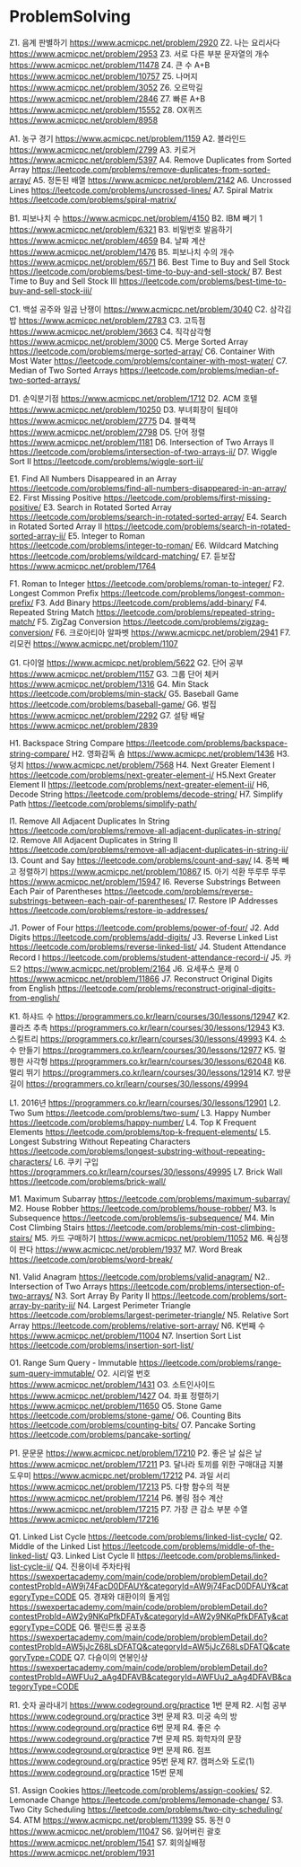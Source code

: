 # ProblemSolving

Z1. 음계 판별하기 https://www.acmicpc.net/problem/2920 
Z2. 나는 요리사다 https://www.acmicpc.net/problem/2953 
Z3. 서로 다른 부분 문자열의 개수 https://www.acmicpc.net/problem/11478 
Z4. 큰 수 A+B https://www.acmicpc.net/problem/10757 
Z5. 나머지 https://www.acmicpc.net/problem/3052 
Z6. 오르막길 https://www.acmicpc.net/problem/2846 
Z7. 빠른 A+B https://www.acmicpc.net/problem/15552 
Z8. OX퀴즈 https://www.acmicpc.net/problem/8958

A1. 농구 경기
https://www.acmicpc.net/problem/1159
A2. 블라인드
https://www.acmicpc.net/problem/2799
A3. 키로거
https://www.acmicpc.net/problem/5397
A4. Remove Duplicates from Sorted Array
https://leetcode.com/problems/remove-duplicates-from-sorted-array/
A5. 정돈된 배열
https://www.acmicpc.net/problem/2142
A6. Uncrossed Lines
https://leetcode.com/problems/uncrossed-lines/
A7. Spiral Matrix
https://leetcode.com/problems/spiral-matrix/

B1. 피보나치 수
https://www.acmicpc.net/problem/4150
B2. IBM 빼기 1
https://www.acmicpc.net/problem/6321
B3. 비밀번호 발음하기
https://www.acmicpc.net/problem/4659
B4. 날짜 계산
https://www.acmicpc.net/problem/1476
B5. 피보나치 수의 개수
https://www.acmicpc.net/problem/6571
B6. Best Time to Buy and Sell Stock
https://leetcode.com/problems/best-time-to-buy-and-sell-stock/
B7. Best Time to Buy and Sell Stock III
https://leetcode.com/problems/best-time-to-buy-and-sell-stock-iii/

C1. 백설 공주와 일곱 난쟁이
https://www.acmicpc.net/problem/3040
C2. 삼각김밥
https://www.acmicpc.net/problem/2783
C3. 고득점
https://www.acmicpc.net/problem/3663
C4. 직각삼각형
https://www.acmicpc.net/problem/3000
C5. Merge Sorted Array
https://leetcode.com/problems/merge-sorted-array/
C6. Container With Most Water
https://leetcode.com/problems/container-with-most-water/
C7. Median of Two Sorted Arrays
https://leetcode.com/problems/median-of-two-sorted-arrays/

D1. 손익분기점
https://www.acmicpc.net/problem/1712
D2. ACM 호텔
https://www.acmicpc.net/problem/10250
D3. 부녀회장이 될테야
https://www.acmicpc.net/problem/2775
D4. 블랙잭
https://www.acmicpc.net/problem/2798
D5. 단어 정렬
https://www.acmicpc.net/problem/1181
D6. Intersection of Two Arrays II
https://leetcode.com/problems/intersection-of-two-arrays-ii/
D7. Wiggle Sort II
https://leetcode.com/problems/wiggle-sort-ii/

E1. Find All Numbers Disappeared in an Array
https://leetcode.com/problems/find-all-numbers-disappeared-in-an-array/
E2. First Missing Positive
https://leetcode.com/problems/first-missing-positive/
E3. Search in Rotated Sorted Array
https://leetcode.com/problems/search-in-rotated-sorted-array/
E4. Search in Rotated Sorted Array II
https://leetcode.com/problems/search-in-rotated-sorted-array-ii/
E5. Integer to Roman
https://leetcode.com/problems/integer-to-roman/
E6. Wildcard Matching
https://leetcode.com/problems/wildcard-matching/
E7. 듣보잡
https://www.acmicpc.net/problem/1764

F1. Roman to Integer
https://leetcode.com/problems/roman-to-integer/
F2. Longest Common Prefix
https://leetcode.com/problems/longest-common-prefix/
F3. Add Binary
https://leetcode.com/problems/add-binary/
F4. Repeated String Match
https://leetcode.com/problems/repeated-string-match/
F5. ZigZag Conversion
https://leetcode.com/problems/zigzag-conversion/
F6. 크로아티아 알파벳
https://www.acmicpc.net/problem/2941
F7. 리모컨
https://www.acmicpc.net/problem/1107

G1. 다이얼
https://www.acmicpc.net/problem/5622
G2. 단어 공부
https://www.acmicpc.net/problem/1157
G3. 그룹 단어 체커
https://www.acmicpc.net/problem/1316
G4. Min Stack
https://leetcode.com/problems/min-stack/
G5. Baseball Game
https://leetcode.com/problems/baseball-game/
G6. 벌집
https://www.acmicpc.net/problem/2292
G7. 설탕 배달
https://www.acmicpc.net/problem/2839

H1. Backspace String Compare
https://leetcode.com/problems/backspace-string-compare/
H2. 영화감독 숌
https://www.acmicpc.net/problem/1436
H3. 덩치
https://www.acmicpc.net/problem/7568
H4. Next Greater Element I
https://leetcode.com/problems/next-greater-element-i/
H5.Next Greater Element II
https://leetcode.com/problems/next-greater-element-ii/
H6, Decode String
https://leetcode.com/problems/decode-string/
H7. Simplify Path
https://leetcode.com/problems/simplify-path/

I1. Remove All Adjacent Duplicates In String
https://leetcode.com/problems/remove-all-adjacent-duplicates-in-string/
I2. Remove All Adjacent Duplicates in String II
https://leetcode.com/problems/remove-all-adjacent-duplicates-in-string-ii/
I3. Count and Say
https://leetcode.com/problems/count-and-say/
I4. 중복 빼고 정렬하기
https://www.acmicpc.net/problem/10867
I5. 아기 석환 뚜루루 뚜루
https://www.acmicpc.net/problem/15947
I6. Reverse Substrings Between Each Pair of Parentheses
https://leetcode.com/problems/reverse-substrings-between-each-pair-of-parentheses/
I7. Restore IP Addresses
https://leetcode.com/problems/restore-ip-addresses/

J1. Power of Four
https://leetcode.com/problems/power-of-four/
J2. Add Digits
https://leetcode.com/problems/add-digits/
J3. Reverse Linked List
https://leetcode.com/problems/reverse-linked-list/
J4. Student Attendance Record I
https://leetcode.com/problems/student-attendance-record-i/
J5. 카드2
https://www.acmicpc.net/problem/2164
J6. 요세푸스 문제 0
https://www.acmicpc.net/problem/11866
J7. Reconstruct Original Digits from English
https://leetcode.com/problems/reconstruct-original-digits-from-english/

K1. 하샤드 수
https://programmers.co.kr/learn/courses/30/lessons/12947
K2. 콜라츠 추측
https://programmers.co.kr/learn/courses/30/lessons/12943
K3. 스킬트리
https://programmers.co.kr/learn/courses/30/lessons/49993
K4. 소수 만들기
https://programmers.co.kr/learn/courses/30/lessons/12977
K5. 멀쩡한 사각형
https://programmers.co.kr/learn/courses/30/lessons/62048
K6. 멀리 뛰기
https://programmers.co.kr/learn/courses/30/lessons/12914
K7. 방문 길이
https://programmers.co.kr/learn/courses/30/lessons/49994

L1. 2016년
https://programmers.co.kr/learn/courses/30/lessons/12901
L2. Two Sum
https://leetcode.com/problems/two-sum/
L3. Happy Number
https://leetcode.com/problems/happy-number/
L4. Top K Frequent Elements
https://leetcode.com/problems/top-k-frequent-elements/
L5. Longest Substring Without Repeating Characters
https://leetcode.com/problems/longest-substring-without-repeating-characters/
L6. 쿠키 구입
https://programmers.co.kr/learn/courses/30/lessons/49995
L7. Brick Wall
https://leetcode.com/problems/brick-wall/

M1. Maximum Subarray
https://leetcode.com/problems/maximum-subarray/
M2. House Robber
https://leetcode.com/problems/house-robber/
M3. Is Subsequence
https://leetcode.com/problems/is-subsequence/
M4. Min Cost Climbing Stairs
https://leetcode.com/problems/min-cost-climbing-stairs/
M5. 카드 구매하기
https://www.acmicpc.net/problem/11052
M6. 욕심쟁이 판다
https://www.acmicpc.net/problem/1937
M7. Word Break
https://leetcode.com/problems/word-break/

N1. Valid Anagram
https://leetcode.com/problems/valid-anagram/
N2.. Intersection of Two Arrays
https://leetcode.com/problems/intersection-of-two-arrays/
N3. Sort Array By Parity II
https://leetcode.com/problems/sort-array-by-parity-ii/
N4. Largest Perimeter Triangle
https://leetcode.com/problems/largest-perimeter-triangle/
N5. Relative Sort Array
https://leetcode.com/problems/relative-sort-array/
N6. K번째 수
https://www.acmicpc.net/problem/11004
N7. Insertion Sort List
https://leetcode.com/problems/insertion-sort-list/

O1. Range Sum Query - Immutable
https://leetcode.com/problems/range-sum-query-immutable/
O2. 시리얼 번호
https://www.acmicpc.net/problem/1431
O3. 소트인사이드
https://www.acmicpc.net/problem/1427
O4. 좌표 정렬하기
https://www.acmicpc.net/problem/11650
O5. Stone Game
https://leetcode.com/problems/stone-game/
O6. Counting Bits
https://leetcode.com/problems/counting-bits/
O7. Pancake Sorting
https://leetcode.com/problems/pancake-sorting/

P1. 문문문
https://www.acmicpc.net/problem/17210
P2. 좋은 날 싫은 날
https://www.acmicpc.net/problem/17211
P3. 달나라 토끼를 위한 구매대금 지불 도우미
https://www.acmicpc.net/problem/17212
P4. 과일 서리
https://www.acmicpc.net/problem/17213
P5. 다항 함수의 적분
https://www.acmicpc.net/problem/17214
P6. 볼링 점수 계산
https://www.acmicpc.net/problem/17215
P7. 가장 큰 감소 부분 수열
https://www.acmicpc.net/problem/17216

Q1. Linked List Cycle
https://leetcode.com/problems/linked-list-cycle/
Q2. Middle of the Linked List
https://leetcode.com/problems/middle-of-the-linked-list/
Q3. Linked List Cycle II
https://leetcode.com/problems/linked-list-cycle-ii/
Q4. 진용이네 주차타워
https://swexpertacademy.com/main/code/problem/problemDetail.do?contestProbId=AW9j74FacD0DFAUY&categoryId=AW9j74FacD0DFAUY&categoryType=CODE
Q5. 경재와 대환이의 돌게임
https://swexpertacademy.com/main/code/problem/problemDetail.do?contestProbId=AW2y9NKqPfkDFATy&categoryId=AW2y9NKqPfkDFATy&categoryType=CODE
Q6. 팰린드롬 공포증
https://swexpertacademy.com/main/code/problem/problemDetail.do?contestProbId=AW5jJcZ68LsDFATQ&categoryId=AW5jJcZ68LsDFATQ&categoryType=CODE
Q7. 다슬이의 연봉인상
https://swexpertacademy.com/main/code/problem/problemDetail.do?contestProbId=AWFUu2_aAg4DFAVB&categoryId=AWFUu2_aAg4DFAVB&categoryType=CODE

R1. 숫자 골라내기
https://www.codeground.org/practice 1번 문제
R2. 시험 공부
https://www.codeground.org/practice 3번 문제
R3. 미궁 속의 방
https://www.codeground.org/practice 6번 문제
R4. 좋은 수
https://www.codeground.org/practice 7번 문제
R5. 화학자의 문장
https://www.codeground.org/practice 9번 문제
R6. 점프
https://www.codeground.org/practice 95번 문제
R7. 캠퍼스와 도로(1)
https://www.codeground.org/practice 15번 문제

S1. Assign Cookies
https://leetcode.com/problems/assign-cookies/
S2. Lemonade Change
https://leetcode.com/problems/lemonade-change/
S3. Two City Scheduling
https://leetcode.com/problems/two-city-scheduling/
S4. ATM
https://www.acmicpc.net/problem/11399
S5. 동전 0
https://www.acmicpc.net/problem/11047
S6. 잃어버린 괄호
https://www.acmicpc.net/problem/1541
S7. 회의실배정
https://www.acmicpc.net/problem/1931
